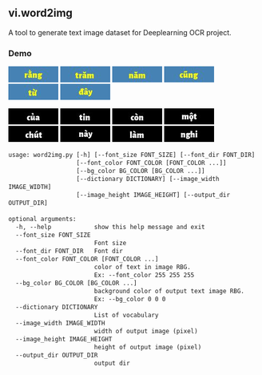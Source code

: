 ## vi.word2img

A tool to generate text image dataset for Deeplearning OCR project.

### Demo
![](images/rang.jpg) ![](images/tram.jpg) ![](images/nam.jpg) ![](images/cung.jpg) ![](images/tu.jpg)  ![](images/day.jpg)

![](images/cua.jpg) ![](images/tin.jpg) ![](images/con2.jpg) ![](images/mot.jpg) ![](images/chut.jpg) ![](images/nay.jpg) ![](images/lam.jpg) ![](images/nghi.jpg)

```
usage: word2img.py [-h] [--font_size FONT_SIZE] [--font_dir FONT_DIR]
                   [--font_color FONT_COLOR [FONT_COLOR ...]]
                   [--bg_color BG_COLOR [BG_COLOR ...]]
                   [--dictionary DICTIONARY] [--image_width IMAGE_WIDTH]
                   [--image_height IMAGE_HEIGHT] [--output_dir OUTPUT_DIR]

optional arguments:
  -h, --help            show this help message and exit
  --font_size FONT_SIZE
                        Font size
  --font_dir FONT_DIR   Font dir
  --font_color FONT_COLOR [FONT_COLOR ...]
                        color of text in image RBG.
                        Ex: --font_color 255 255 255
  --bg_color BG_COLOR [BG_COLOR ...]
                        background color of output text image RBG.
                        Ex: --bg_color 0 0 0
  --dictionary DICTIONARY
                        List of vocabulary
  --image_width IMAGE_WIDTH
                        width of output image (pixel)
  --image_height IMAGE_HEIGHT
                        height of output image (pixel)
  --output_dir OUTPUT_DIR
                        output dir
```                        
